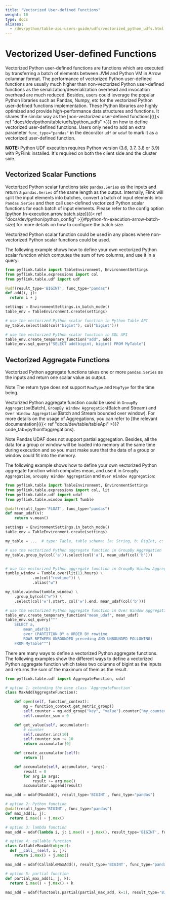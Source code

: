 ```yaml
---
title: "Vectorized User-defined Functions"
weight: 10
type: docs
aliases:
  - /dev/python/table-api-users-guide/udfs/vectorized_python_udfs.html
---
```

<!--
Licensed to the Apache Software Foundation (ASF) under one
or more contributor license agreements.  See the NOTICE file
distributed with this work for additional information
regarding copyright ownership.  The ASF licenses this file
to you under the Apache License, Version 2.0 (the
"License"); you may not use this file except in compliance
with the License.  You may obtain a copy of the License at

  http://www.apache.org/licenses/LICENSE-2.0

Unless required by applicable law or agreed to in writing,
software distributed under the License is distributed on an
"AS IS" BASIS, WITHOUT WARRANTIES OR CONDITIONS OF ANY
KIND, either express or implied.  See the License for the
specific language governing permissions and limitations
under the License.
-->

# Vectorized User-defined Functions

Vectorized Python user-defined functions are functions which are executed by transferring a batch of elements between JVM and Python VM in Arrow columnar format.
The performance of vectorized Python user-defined functions are usually much higher than non-vectorized Python user-defined functions as the serialization/deserialization
overhead and invocation overhead are much reduced. Besides, users could leverage the popular Python libraries such as Pandas, Numpy, etc for the vectorized Python user-defined functions implementation.
These Python libraries are highly optimized and provide high-performance data structures and functions. It shares the similar way as the
[non-vectorized user-defined functions]({{< ref "docs/dev/python/table/udfs/python_udfs" >}}) on how to define vectorized user-defined functions.
Users only need to add an extra parameter `func_type="pandas"` in the decorator `udf` or `udaf` to mark it as a vectorized user-defined function.

**NOTE:** Python UDF execution requires Python version (3.6, 3.7, 3.8 or 3.9) with PyFlink installed. It's required on both the client side and the cluster side. 

## Vectorized Scalar Functions

Vectorized Python scalar functions take `pandas.Series` as the inputs and return a `pandas.Series` of the same length as the output.
Internally, Flink will split the input elements into batches, convert a batch of input elements into `Pandas.Series`
and then call user-defined vectorized Python scalar functions for each batch of input elements. Please refer to the config option
[python.fn-execution.arrow.batch.size]({{< ref "docs/dev/python/python_config" >}}#python-fn-execution-arrow-batch-size) for more details
on how to configure the batch size.

Vectorized Python scalar function could be used in any places where non-vectorized Python scalar functions could be used.

The following example shows how to define your own vectorized Python scalar function which computes the sum of two columns,
and use it in a query:

```python
from pyflink.table import TableEnvironment, EnvironmentSettings
from pyflink.table.expressions import col
from pyflink.table.udf import udf

@udf(result_type='BIGINT', func_type="pandas")
def add(i, j):
  return i + j

settings = EnvironmentSettings.in_batch_mode()
table_env = TableEnvironment.create(settings)

# use the vectorized Python scalar function in Python Table API
my_table.select(add(col("bigint"), col("bigint")))

# use the vectorized Python scalar function in SQL API
table_env.create_temporary_function("add", add)
table_env.sql_query("SELECT add(bigint, bigint) FROM MyTable")
```

## Vectorized Aggregate Functions

Vectorized Python aggregate functions takes one or more `pandas.Series` as the inputs and return one scalar value as output.

<span class="label label-info">Note</span> The return type does not support `RowType` and `MapType` for the time being.

Vectorized Python aggregate function could be used in `GroupBy Aggregation`(Batch), `GroupBy Window Aggregation`(Batch and Stream) and 
`Over Window Aggregation`(Batch and Stream bounded over window). For more details on the usage of Aggregations, you can refer
to [the relevant documentation]({{< ref "docs/dev/table/tableApi" >}}?code_tab=python#aggregations).

<span class="label label-info">Note</span> Pandas UDAF does not support partial aggregation. Besides, all the data for a group or window will be loaded into memory at the same time during execution and so you must make sure that the data of a group or window could fit into the memory.

The following example shows how to define your own vectorized Python aggregate function which computes mean,
and use it in `GroupBy Aggregation`, `GroupBy Window Aggregation` and `Over Window Aggregation`:

```python
from pyflink.table import TableEnvironment, EnvironmentSettings
from pyflink.table.expressions import col, lit
from pyflink.table.udf import udaf
from pyflink.table.window import Tumble

@udaf(result_type='FLOAT', func_type="pandas")
def mean_udaf(v):
    return v.mean()

settings = EnvironmentSettings.in_batch_mode()
table_env = TableEnvironment.create(settings)

my_table = ...  # type: Table, table schema: [a: String, b: BigInt, c: BigInt]

# use the vectorized Python aggregate function in GroupBy Aggregation
my_table.group_by(col('a')).select(col('a'), mean_udaf(col('b')))


# use the vectorized Python aggregate function in GroupBy Window Aggregation
tumble_window = Tumble.over(lit(1).hours) \
            .on(col("rowtime")) \
            .alias("w")

my_table.window(tumble_window) \
    .group_by(col("w")) \
    .select(col('w').start, col('w').end, mean_udaf(col('b')))

# use the vectorized Python aggregate function in Over Window Aggregation
table_env.create_temporary_function("mean_udaf", mean_udaf)
table_env.sql_query("""
    SELECT a,
        mean_udaf(b)
        over (PARTITION BY a ORDER BY rowtime
        ROWS BETWEEN UNBOUNDED preceding AND UNBOUNDED FOLLOWING)
    FROM MyTable""")
```

There are many ways to define a vectorized Python aggregate functions.
The following examples show the different ways to define a vectorized Python aggregate function
which takes two columns of bigint as the inputs and returns the sum of the maximum of them as the result.

```python
from pyflink.table.udf import AggregateFunction, udaf

# option 1: extending the base class `AggregateFunction`
class MaxAdd(AggregateFunction):

    def open(self, function_context):
        mg = function_context.get_metric_group()
        self.counter = mg.add_group("key", "value").counter("my_counter")
        self.counter_sum = 0

    def get_value(self, accumulator):
        # counter
        self.counter.inc(10)
        self.counter_sum += 10
        return accumulator[0]

    def create_accumulator(self):
        return []

    def accumulate(self, accumulator, *args):
        result = 0
        for arg in args:
            result += arg.max()
        accumulator.append(result)

max_add = udaf(MaxAdd(), result_type='BIGINT', func_type="pandas")

# option 2: Python function
@udaf(result_type='BIGINT', func_type="pandas")
def max_add(i, j):
  return i.max() + j.max()

# option 3: lambda function
max_add = udaf(lambda i, j: i.max() + j.max(), result_type='BIGINT', func_type="pandas")

# option 4: callable function
class CallableMaxAdd(object):
  def __call__(self, i, j):
    return i.max() + j.max()

max_add = udaf(CallableMaxAdd(), result_type='BIGINT', func_type="pandas")

# option 5: partial function
def partial_max_add(i, j, k):
  return i.max() + j.max() + k
  
max_add = udaf(functools.partial(partial_max_add, k=1), result_type='BIGINT', func_type="pandas")

```
